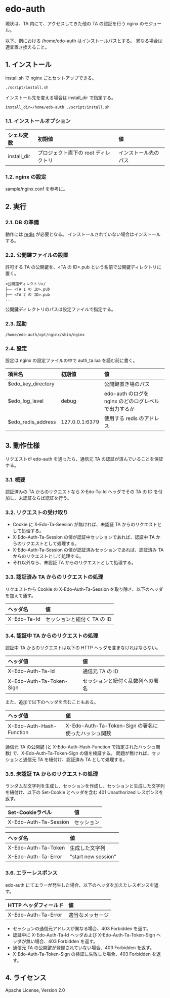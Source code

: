 <!--
Copyright 2015 realglobe, Inc.

Licensed under the Apache License, Version 2.0 (the "License");
you may not use this file except in compliance with the License.
You may obtain a copy of the License at

    http://www.apache.org/licenses/LICENSE-2.0

Unless required by applicable law or agreed to in writing, software
distributed under the License is distributed on an "AS IS" BASIS,
WITHOUT WARRANTIES OR CONDITIONS OF ANY KIND, either express or implied.
See the License for the specific language governing permissions and
limitations under the License.
-->


# edo-auth

現状は、TA 内にて、アクセスしてきた他の TA の認証を行う nginx のモジュール。

以下、例における /home/edo-auth はインストールパスとする。
異なる場合は適宜置き換えること。


## 1. インストール

install.sh で nginx ごとセットアップできる。

```shell
./script/install.sh
```

インストール先を変える場合は install_dir で指定する。

```shell
install_dir=/home/edo-auth ./script/install.sh
```


### 1.1. インストールオプション

|シェル変数|初期値|値|
|:--|:--|:--|
|install_dir|プロジェクト直下の root ディレクトリ|インストール先のパス|


### 1.2. nginx の設定

sample/nginx.conf を参考に。


## 2. 実行


### 2.1. DB の準備

動作には [redis] が必要となる。
インストールされていない場合はインストールする。


### 2.2. 公開鍵ファイルの設置

許可する TA の公開鍵を、&lt;TA の ID&gt;.pub という名前で公開鍵ディレクトリに置く。

```
<公開鍵ディレクトリ>/
├── <TA 1 の ID>.pub
├── <TA 2 の ID>.pub
...
```

公開鍵ディレクトリのパスは設定ファイルで指定する。


### 2.3. 起動

```shell
/home/edo-auth/opt/nginx/sbin/nginx
```


### 2.4. 設定

設定は nginx の設定ファイルの中で auth\_ta.lua を読む前に書く。

|項目名|初期値|値|
|:--|:--|:--|
|$edo\_key\_directory||公開鍵置き場のパス|
|$edo\_log\_level|debug|edo-auth のログを nginx のどのログレベルで出力するか|
|$edo\_redis\_address|127.0.0.1:6379|使用する redis のアドレス|


## 3. 動作仕様

リクエストが edo-auth を通ったら、通信元 TA の認証が済んでいることを保証する。


### 3.1. 概要

認証済みの TA からのリクエストなら X-Edo-Ta-Id ヘッダでその TA の ID を付加し、未認証ならば認証を行う。


### 3.2. リクエストの受け取り

+ Cookie に X-Edo-Ta-Seesion が無ければ、未認証 TA からのリクエストとして処理する。
+ X-Edo-Auth-Ta-Session の値が認証中セッションであれば、認証中 TA からのリクエストとして処理する。
+ X-Edo-Auth-Ta-Session の値が認証済みセッションであれば、認証済み TA からのリクエストとして処理する。
+ それ以外なら、未認証 TA からのリクエストとして処理する。


### 3.3. 認証済み TA からのリクエストの処理

リクエストから Cookie の X-Edo-Auth-Ta-Session を取り除き、以下のヘッダを加えて通す。

|ヘッダ名|値|
|:--|:--|
|X-Edo-Ta-Id|セッションと紐付く TA の ID|


### 3.4. 認証中 TA からのリクエストの処理

認証中 TA からのリクエストは以下の HTTP ヘッダを含まなければならない。

|ヘッダ値|値|
|:--|:--|
|X-Edo-Auth-Ta-Id|通信元 TA の ID|
|X-Edo-Auth-Ta-Token-Sign|セッションと紐付く乱数列への署名|

また、追加で以下のヘッダを含むこともある。

|ヘッダ値|値|
|:--|:--|
|X-Edo-Auth-Hash-Function|X-Edo-Auth-Ta-Token-Sign の署名に使ったハッシュ関数|

通信元 TA の公開鍵 (と X-Edo-Auth-Hash-Function で指定されたハッシュ関数) で、X-Edo-Auth-Ta-Token-Sign の値を検証する。
問題が無ければ、セッションと通信元 TA を紐付け、認証済み TA として処理する。


### 3.5. 未認証 TA からのリクエストの処理

ランダムな文字列を生成し、セッションを作成し、セッションと生成した文字列を紐付け、以下の Set-Cookie とヘッダを含む 401 Unauthorized レスポンスを返す。

|Set-Cookieラベル|値|
|:--|:--|
|X-Edo-Auth-Ta-Session|セッション|

|ヘッダ名|値|
|:--|:--|
|X-Edo-Auth-Ta-Token|生成した文字列|
|X-Edo-Auth-Ta-Error|"start new session"|


### 3.6. エラーレスポンス

edo-auth にてエラーが発生した場合、以下のヘッダを加えたレスポンスを返す。

|HTTP ヘッダフィールド|値|
|:--|:--|
|X-Edo-Auth-Ta-Error|適当なメッセージ|

+ セッションの通信元アドレスが異なる場合、403 Forbidden を返す。
+ 認証中に X-Edo-Auth-Ta-Id ヘッダおよび X-Edo-Auth-Ta-Token-Sign ヘッダが無い場合、403 Forbidden を返す。
+ 通信元 TA の公開鍵が登録されていない場合、403 Forbidden を返す。
+ X-Edo-Auth-Ta-Token-Sign の検証に失敗した場合、403 Forbidden を返す。


## 4. ライセンス

Apache License, Version 2.0


<!-- 参照 -->
[redis]: http://redis.io/
